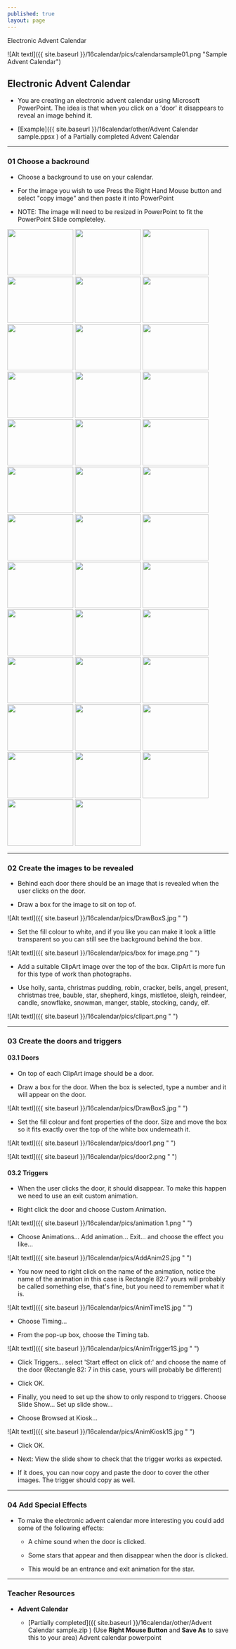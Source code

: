 ```yaml
---
published: true
layout: page
---
```

 Electronic Advent Calendar

![Alt textl]({{ site.baseurl }}/16calendar/pics/calendarsample01.png "Sample Advent Calendar")

## Electronic Advent Calendar

- You are creating an electronic advent calendar using Microsoft PowerPoint. The idea is that when you click on a 'door' it disappears to reveal an image behind it.

* [Example]({{ site.baseurl }}/16calendar/other/Advent Calendar sample.ppsx ) of a Partially completed Advent Calendar

___

### **01 Choose a backround**

* Choose a background to use on your calendar.

* For the image you wish to use Press the Right Hand Mouse button and select "copy image" and then paste it into PowerPoint

* NOTE: The image will need to be resized in PowerPoint to fit the PowerPoint Slide completeley.

<img src = "{{ site.baseurl }}/16calendar/backg/Christmas-Scene_001.jpg"  width="150" height="105" /> 

<img src = "{{ site.baseurl }}/16calendar/backg/Christmas-Scene_002.jpg"  width="150" height="105" /> 

<img src = "{{ site.baseurl }}/16calendar/backg/Christmas-Scene_003.jpg"  width="150" height="105" /> 

<img src = "{{ site.baseurl }}/16calendar/backg/Christmas-Scene_004.jpg"  width="150" height="105" /> 

<img src = "{{ site.baseurl }}/16calendar/backg/Christmas-Scene_005.jpg"  width="150" height="105" /> 

<img src = "{{ site.baseurl }}/16calendar/backg/Christmas-Scene_006.jpg"  width="150" height="105" /> 

<img src = "{{ site.baseurl }}/16calendar/backg/Christmas-Scene_007.jpg"  width="150" height="105" /> 

<img src = "{{ site.baseurl }}/16calendar/backg/Christmas-Scene_008.jpg"  width="150" height="105" /> 

<img src = "{{ site.baseurl }}/16calendar/backg/Christmas-Scene_009.jpg"  width="150" height="105" /> 

<img src = "{{ site.baseurl }}/16calendar/backg/Christmas-Scene_010.jpg"  width="150" height="105" /> 

<img src = "{{ site.baseurl }}/16calendar/backg/Christmas-Scene_011.jpg"  width="150" height="105" /> 

<img src = "{{ site.baseurl }}/16calendar/backg/Christmas-Scene_012.jpg"  width="150" height="105" />

<img src = "{{ site.baseurl }}/16calendar/backg/Christmas-Scene_013.jpg"  width="150" height="105" /> 

<img src = "{{ site.baseurl }}/16calendar/backg/Christmas-Scene_014.jpg"  width="150" height="105" /> 

<img src = "{{ site.baseurl }}/16calendar/backg/Christmas-Scene_015.jpg"  width="150" height="105" /> 

<img src = "{{ site.baseurl }}/16calendar/backg/Christmas-Scene_016.jpg"  width="150" height="105" /> 

<img src = "{{ site.baseurl }}/16calendar/backg/Christmas-Scene_017.jpg"  width="150" height="105" /> 

<img src = "{{ site.baseurl }}/16calendar/backg/Christmas-Scene_018.jpg"  width="150" height="105" /> 

<img src = "{{ site.baseurl }}/16calendar/backg/Christmas-Scene_019.jpg"  width="150" height="105" /> 

<img src = "{{ site.baseurl }}/16calendar/backg/Christmas-Scene_020.jpg"  width="150" height="105" />  

<img src = "{{ site.baseurl }}/16calendar/backg/Christmas-Scene_021.jpg"  width="150" height="105" />  

<img src = "{{ site.baseurl }}/16calendar/backg/Christmas-Scene_022.jpg"  width="150" height="105" />  

<img src = "{{ site.baseurl }}/16calendar/backg/Christmas-Scene_023.jpg"  width="150" height="105" />  

<img src = "{{ site.baseurl }}/16calendar/backg/Christmas-Scene_024.jpg"  width="150" height="105" />  

<img src = "{{ site.baseurl }}/16calendar/backg/Christmas-Scene_025.jpg"  width="150" height="105" />  

<img src = "{{ site.baseurl }}/16calendar/backg/Christmas-Scene_026.jpg"  width="150" height="105" />  

<img src = "{{ site.baseurl }}/16calendar/backg/Christmas-Scene_027.jpg"  width="150" height="105" />  

<img src = "{{ site.baseurl }}/16calendar/backg/Christmas-Scene_028.jpg"  width="150" height="105" />  

<img src = "{{ site.baseurl }}/16calendar/backg/Christmas-Scene_029.jpg"  width="150" height="105" />  

<img src = "{{ site.baseurl }}/16calendar/backg/Christmas-Scene_030.jpg"  width="150" height="105" />  

<img src = "{{ site.baseurl }}/16calendar/backg/Christmas-Scene_031.jpg"  width="150" height="105" />  

<img src = "{{ site.baseurl }}/16calendar/backg/Christmas-Scene_032.jpg"  width="150" height="105" />  

<img src = "{{ site.baseurl }}/16calendar/backg/Christmas-Scene_033.jpg"  width="150" height="105" />  

<img src = "{{ site.baseurl }}/16calendar/backg/Christmas-Scene_034.jpg"  width="150" height="105" />  

<img src = "{{ site.baseurl }}/16calendar/backg/Christmas-Scene_035.jpg"  width="150" height="105" />  

<img src = "{{ site.baseurl }}/16calendar/backg/Christmas-Scene_036.jpg"  width="150" height="105" />  

<img src = "{{ site.baseurl }}/16calendar/backg/Christmas-Scene_037.jpg"  width="150" height="105" />  

<img src = "{{ site.baseurl }}/16calendar/backg/Christmas-Scene_038.jpg"  width="150" height="105" />  

___


### **02 Create the images to be revealed**

* Behind each door there should be an image that is revealed when the user clicks on the door.

* Draw a box for the image to sit on top of.

![Alt textl]({{ site.baseurl }}/16calendar/pics/DrawBoxS.jpg " ")

* Set the fill colour to white, and if you like you can make it look a little transparent so you can still see the background behind the box.

![Alt textl]({{ site.baseurl }}/16calendar/pics/box for image.png " ")

* Add a suitable ClipArt image over the top of the box. ClipArt is more fun for this type of work than photographs.

* Use holly, santa, christmas pudding, robin, cracker, bells, angel, present, christmas tree, bauble, star, shepherd, kings, mistletoe, sleigh, reindeer, candle, snowflake, snowman, manger, stable, stocking, candy, elf. 

![Alt textl]({{ site.baseurl }}/16calendar/pics/clipart.png " ")

___


### **03 Create the doors and triggers**

####  **03.1 Doors**

* On top of each ClipArt image should be a door.

* Draw a box for the door. When the box is selected, type a number and it will appear on the door. 

![Alt textl]({{ site.baseurl }}/16calendar/pics/DrawBoxS.jpg " ")

* Set the fill colour and font properties of the door. Size and move the box so it fits exactly over the top of the white box underneath it.

![Alt textl]({{ site.baseurl }}/16calendar/pics/door1.png " ")

![Alt textl]({{ site.baseurl }}/16calendar/pics/door2.png " ")

####  **03.2 Triggers**

* When the user clicks the door, it should disappear. To make this happen we need to use an exit custom animation.

* Right click the door and choose Custom Animation.

![Alt textl]({{ site.baseurl }}/16calendar/pics/animation 1.png " ")

* Choose Animations... Add animation... Exit... and choose the effect you like... 

![Alt textl]({{ site.baseurl }}/16calendar/pics/AddAnim2S.jpg " ")

* You now need to right click on the name of the animation, notice the name of the animation in this case is Rectangle 82:7 yours will probably be called something else, that's fine, but you need to remember what it is.

![Alt textl]({{ site.baseurl }}/16calendar/pics/AnimTime1S.jpg " ")

* Choose Timing...

* From the pop-up box, choose the Timing tab.

![Alt textl]({{ site.baseurl }}/16calendar/pics/AnimTrigger1S.jpg " ")

* Click Triggers... select 'Start effect on click of:' and choose the name of the door (Rectangle 82: 7 in this case, yours will probably be different)

* Click OK.

* Finally, you need to set up the show to only respond to triggers. Choose Slide Show... Set up slide show...

* Choose Browsed at Kiosk...

![Alt textl]({{ site.baseurl }}/16calendar/pics/AnimKiosk1S.jpg " ")

* Click OK. 

* Next: View the slide show to check that the trigger works as expected.

* If it does, you can now copy and paste the door to cover the other images. The trigger should copy as well. 

___

### **04 Add Special Effects**

* To make the electronic advent calendar more interesting you could add some of the following effects:

	- A chime sound when the door is clicked.

	- Some stars that appear and then disappear when the door is clicked.

	- This would be an entrance and exit animation for the star.

___


### **Teacher Resources**

*  **Advent Calendar**

	- [Partially completed]({{ site.baseurl }}/16calendar/other/Advent Calendar sample.zip )  (Use **Right Mouse Button** and **Save As** to save this to your area) Advent calendar powerpoint













